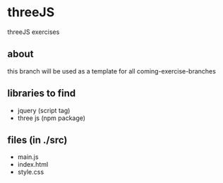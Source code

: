 # threeJS
threeJS exercises

## about
this branch will be used as a template for all coming-exercise-branches

## libraries to find
- jquery (script tag)
- three js (npm package)

## files (in ./src)
- main.js
- index.html
- style.css
